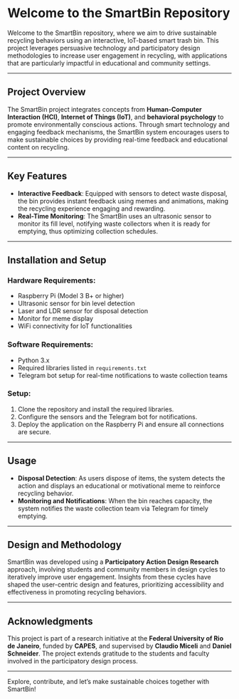 # Welcome to the SmartBin Repository

Welcome to the SmartBin repository, where we aim to drive sustainable recycling behaviors using an interactive, IoT-based smart trash bin. This project leverages persuasive technology and participatory design methodologies to increase user engagement in recycling, with applications that are particularly impactful in educational and community settings.

---

## Project Overview

The SmartBin project integrates concepts from **Human-Computer Interaction (HCI)**, **Internet of Things (IoT)**, and **behavioral psychology** to promote environmentally conscious actions. Through smart technology and engaging feedback mechanisms, the SmartBin system encourages users to make sustainable choices by providing real-time feedback and educational content on recycling.

---

## Key Features

- **Interactive Feedback**: Equipped with sensors to detect waste disposal, the bin provides instant feedback using memes and animations, making the recycling experience engaging and rewarding.
- **Real-Time Monitoring**: The SmartBin uses an ultrasonic sensor to monitor its fill level, notifying waste collectors when it is ready for emptying, thus optimizing collection schedules.

---

## Installation and Setup

### Hardware Requirements:
- Raspberry Pi (Model 3 B+ or higher)
- Ultrasonic sensor for bin level detection
- Laser and LDR sensor for disposal detection
- Monitor for meme display
- WiFi connectivity for IoT functionalities

### Software Requirements:
- Python 3.x
- Required libraries listed in `requirements.txt`
- Telegram bot setup for real-time notifications to waste collection teams

### Setup:
1. Clone the repository and install the required libraries.
2. Configure the sensors and the Telegram bot for notifications.
3. Deploy the application on the Raspberry Pi and ensure all connections are secure.

---

## Usage

- **Disposal Detection**: As users dispose of items, the system detects the action and displays an educational or motivational meme to reinforce recycling behavior.
- **Monitoring and Notifications**: When the bin reaches capacity, the system notifies the waste collection team via Telegram for timely emptying.

---

## Design and Methodology

SmartBin was developed using a **Participatory Action Design Research** approach, involving students and community members in design cycles to iteratively improve user engagement. Insights from these cycles have shaped the user-centric design and features, prioritizing accessibility and effectiveness in promoting recycling behaviors.

---

## Acknowledgments

This project is part of a research initiative at the **Federal University of Rio de Janeiro**, funded by **CAPES**, and supervised by **Claudio Miceli** and **Daniel Schneider**. The project extends gratitude to the students and faculty involved in the participatory design process.

---

Explore, contribute, and let’s make sustainable choices together with SmartBin!
